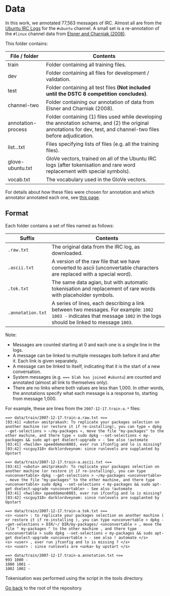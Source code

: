 # Data

In this work, we annotated 77,563 messages of IRC.
Almost all are from the [Ubuntu IRC Logs](https://irclogs.ubuntu.com/) for the `#ubuntu` channel.
A small set is a re-annotation of the `#linux` channel data from [Elsner and Charniak (2008)](https://www.asc.ohio-state.edu/elsner.14/resources/chat-manual.html).

This folder contains:

File / folder      | Contents
------------------ | -----------
train              | Folder containing all training files.
dev                | Folder containing all files for development / validation.
test               | Folder containing all test files **(Not included until the DSTC 8 competition concludes)**.
channel-two        | Folder containing our annotation of data from Elsner and Charniak (2008).
annotation-process | Folder containing (1) files used while developing the annotation scheme, and (2) the original annotations for dev, test, and channel-two files before adjudication.
list...txt         | Files specifying lists of files (e.g. all the training files).
glove-ubuntu.txt   | GloVe vectors, trained on all of the Ubuntu IRC logs (after tokenisation and rare word replacement with special symbols).
vocab.txt          | The vocabulary used in the GloVe vectors.

For details about how these files were chosen for annotation and which annotator annotated each one, see [this page](./READ.history.md).

## Format

Each folder contains a set of files named as follows:

Suffix              | Contents
------------------- | -------------------------------
`.raw.txt`          | The original data from the IRC log, as downloaded.
`.ascii.txt`        | A version of the raw file that we have converted to ascii (unconvertable characters are replaced with a special word).
`.tok.txt`          | The same data agian, but with automatic tokenisation and replacement of rare words with placeholder symbols.
`.annotation.txt`   | A series of lines, each describing a link between two messages. For example: `1002 1003 -` indicates that message `1002` in the logs should be linked to message `1003`. 

Note:
- Messages are counted starting at 0 and each one is a single line in the logs.
- A message can be linked to multiple messages both before it and after it. Each link is given separately.
- A message can be linked to itself, indicating that it is the start of a new conversation.
- System messages (e.g. `=== blah has joined #ubuntu`) are counted and annotated (almost all link to themselves only).
- There are no links where both values are less than 1,000. In other words, the annotations specify what each message is a response to, starting from message 1,000.

For example, these are lines from the `2007-12-17.train-a.*` files:

```
==> data/train/2007-12-17.train-a.raw.txt <==
[03:41] <ubotu> amitprakash: To replicate your packages selection on another machine (or restore it if re-installing), you can type « dpkg --get-selections > ~/my-packages », move the file "my-packages" to the other machine, and there type « sudo dpkg --set-selections < my-packages && sudo apt-get dselect-upgrade » - See also !automate
[03:41] <hwilde> speeddemon8803, ever run ifconfig and lo is missing?
[03:42] <scguy318> darklordveynom: since runlevels are supplanted by Upstart

==> data/train/2007-12-17.train-a.ascii.txt <==
[03:41] <ubotu> amitprakash: To replicate your packages selection on another machine (or restore it if re-installing), you can type <unconvertable> dpkg --get-selections > ~/my-packages <unconvertable> , move the file "my-packages" to the other machine, and there type <unconvertable> sudo dpkg --set-selections < my-packages && sudo apt-get dselect-upgrade <unconvertable> - See also !automate
[03:41] <hwilde> speeddemon8803, ever run ifconfig and lo is missing?
[03:42] <scguy318> darklordveynom: since runlevels are supplanted by Upstart

==> data/train/2007-12-17.train-a.tok.txt <==
<s> <user> : to replicate your packages selection on another machine ( or restore it if re-installing ), you can type <unconvertable > dpkg --get-selections > DIR/~/ DIR/my-packages/ <unconvertable > , move the file " my-packages " to the other machine , and there type <unconvertable > sudo dpkg --set-selections < my-packages && sudo apt-get dselect-upgrade <unconvertable > - see also ! automate </s>
<s> <user> , ever run ifconfig and lo is missing ? </s>
<s> <user> : since runlevels are <unka> by upstart </s>

==> data/train/2007-12-17.train-a.annotation.txt <==
993 1000 -
1000 1001 -
1002 1002 -
```

Tokenisation was performed using the script in the tools directory.

[Go back](./../) to the root of the repository.
